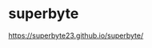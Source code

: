 # superbyte

<a href="https://superbyte23.github.io/superbyte/" target="_blank">https://superbyte23.github.io/superbyte/</a>
